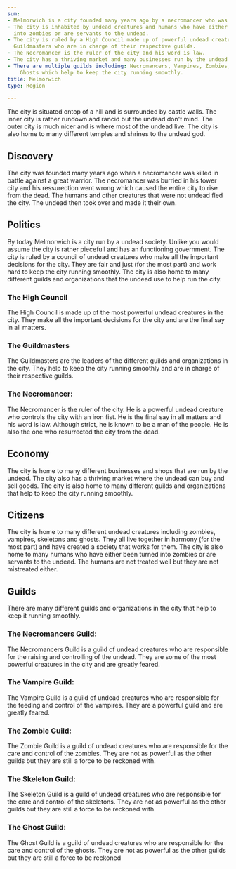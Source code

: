 ```yaml
---
sum:
- Melmorwich is a city founded many years ago by a necromancer who was killed in battle.
- The city is inhabited by undead creatures and humans who have either been turned
  into zombies or are servants to the undead.
- The city is ruled by a High Council made up of powerful undead creatures and various
  Guildmasters who are in charge of their respective guilds.
- The Necromancer is the ruler of the city and his word is law.
- The city has a thriving market and many businesses run by the undead.
- There are multiple guilds including: Necromancers, Vampires, Zombies, Skeletons,
    Ghosts which help to keep the city running smoothly.
title: Melmorwich
type: Region

---
```


The city is situated ontop of a hill and is surrounded by castle walls. The inner city is rather rundown and rancid but the undead don't mind. The outer city is much nicer and is where most of the undead live. The city is also home to many different temples and shrines to the undead god.

## Discovery

The city was founded many years ago when a necromancer was killed in battle against a great warrior. The necromancer was burried in his tower city and his ressurection went wrong which caused the entire city to rise from the dead. The humans and other creatures that were not undead fled the city. The undead then took over and made it their own.

## Politics

By today Melmorwich is a city run by a undead society. Unlike you would assume the city is rather piecefull and has an functioning government. The city is ruled by a council of undead creatures who make all the important decisions for the city. They are fair and just (for the most part) and work hard to keep the city running smoothly. The city is also home to many different guilds and organizations that the undead use to help run the city.

### The High Council

The High Council is made up of the most powerful undead creatures in the city. They make all the important decisions for the city and are the final say in all matters.

### The Guildmasters

The Guildmasters are the leaders of the different guilds and organizations in the city. They help to keep the city running smoothly and are in charge of their respective guilds.

### The Necromancer:

The Necromancer is the ruler of the city. He is a powerful undead creature who controls the city with an iron fist. He is the final say in all matters and his word is law. Although strict, he is known to be a man of the people. He is also the one who resurrected the city from the dead.

## Economy

The city is home to many different businesses and shops that are run by the undead. The city also has a thriving market where the undead can buy and sell goods. The city is also home to many different guilds and organizations that help to keep the city running smoothly.

## Citizens

The city is home to many different undead creatures including zombies, vampires, skeletons and ghosts. They all live together in harmony (for the most part) and have created a society that works for them. The city is also home to many humans who have either been turned into zombies or are servants to the undead. The humans are not treated well but they are not mistreated either.

## Guilds

There are many different guilds and organizations in the city that help to keep it running smoothly.

### The Necromancers Guild:

The Necromancers Guild is a guild of undead creatures who are responsible for the raising and controlling of the undead. They are some of the most powerful creatures in the city and are greatly feared.

### The Vampire Guild:

The Vampire Guild is a guild of undead creatures who are responsible for the feeding and control of the vampires. They are a powerful guild and are greatly feared.

### The Zombie Guild:

The Zombie Guild is a guild of undead creatures who are responsible for the care and control of the zombies. They are not as powerful as the other guilds but they are still a force to be reckoned with.

### The Skeleton Guild:

The Skeleton Guild is a guild of undead creatures who are responsible for the care and control of the skeletons. They are not as powerful as the other guilds but they are still a force to be reckoned with.

### The Ghost Guild:

The Ghost Guild is a guild of undead creatures who are responsible for the care and control of the ghosts. They are not as powerful as the other guilds but they are still a force to be reckoned 